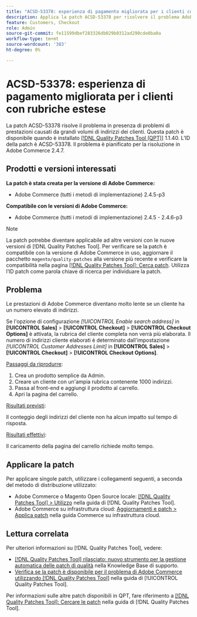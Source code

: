 ```yaml
---
title: "ACSD-53378: esperienza di pagamento migliorata per i clienti con rubriche estese"
description: Applica la patch ACSD-53378 per risolvere il problema Adobe Commerce in presenza di problemi di prestazioni causati da grandi volumi di indirizzi dei clienti.
feature: Customers, Checkout
role: Admin
source-git-commit: fe11599dbef283326db029b0312ad290cde0ba0a
workflow-type: tm+mt
source-wordcount: '383'
ht-degree: 0%

---
```


# ACSD-53378: esperienza di pagamento migliorata per i clienti con rubriche estese

La patch ACSD-53378 risolve il problema in presenza di problemi di prestazioni causati da grandi volumi di indirizzi dei clienti. Questa patch è disponibile quando è installato [[!DNL Quality Patches Tool (QPT)]](https://experienceleague.adobe.com/en/docs/commerce-knowledge-base/kb/announcements/commerce-announcements/magento-quality-patches-released-new-tool-to-self-serve-quality-patches) 1.1.40. L’ID della patch è ACSD-53378. Il problema è pianificato per la risoluzione in Adobe Commerce 2.4.7.

## Prodotti e versioni interessati

**La patch è stata creata per la versione di Adobe Commerce:**

* Adobe Commerce (tutti i metodi di implementazione) 2.4.5-p3

**Compatibile con le versioni di Adobe Commerce:**

* Adobe Commerce (tutti i metodi di implementazione) 2.4.5 - 2.4.6-p3

>[!NOTE]
>
>La patch potrebbe diventare applicabile ad altre versioni con le nuove versioni di [!DNL Quality Patches Tool]. Per verificare se la patch è compatibile con la versione di Adobe Commerce in uso, aggiornare il pacchetto `magento/quality-patches` alla versione più recente e verificare la compatibilità nella pagina [[!DNL Quality Patches Tool]: Cerca patch](https://experienceleague.adobe.com/tools/commerce-quality-patches/index.html). Utilizza l’ID patch come parola chiave di ricerca per individuare la patch.

## Problema

Le prestazioni di Adobe Commerce diventano molto lente se un cliente ha un numero elevato di indirizzi.

Se l&#39;opzione di configurazione *[!UICONTROL Enable search address]* in **[!UICONTROL Sales]** > **[!UICONTROL Checkout]** > **[!UICONTROL Checkout Options]** è attivata, la rubrica del cliente completa non verrà più elaborata. Il numero di indirizzi cliente elaborati è determinato dall&#39;impostazione *[!UICONTROL Customer Addresses Limit]* in **[!UICONTROL Sales]** > **[!UICONTROL Checkout]** > **[!UICONTROL Checkout Options]**.

<u>Passaggi da riprodurre</u>:

1. Crea un prodotto semplice da Admin.
1. Creare un cliente con un&#39;ampia rubrica contenente 1000 indirizzi.
1. Passa al front-end e aggiungi il prodotto al carrello.
1. Apri la pagina del carrello.

<u>Risultati previsti</u>:

Il conteggio degli indirizzi del cliente non ha alcun impatto sul tempo di risposta.

<u>Risultati effettivi</u>:

Il caricamento della pagina del carrello richiede molto tempo.

## Applicare la patch

Per applicare singole patch, utilizzare i collegamenti seguenti, a seconda del metodo di distribuzione utilizzato:

* Adobe Commerce o Magento Open Source locale: [[!DNL Quality Patches Tool] > Utilizzo](/help/tools/quality-patches-tool/usage.md) nella guida di [!DNL Quality Patches Tool].
* Adobe Commerce su infrastruttura cloud: [Aggiornamenti e patch > Applica patch](https://experienceleague.adobe.com/docs/commerce-cloud-service/user-guide/develop/upgrade/apply-patches.html) nella guida Commerce su infrastruttura cloud.

## Lettura correlata

Per ulteriori informazioni su [!DNL Quality Patches Tool], vedere:

* [[!DNL Quality Patches Tool] rilasciato: nuovo strumento per la gestione automatica delle patch di qualità](https://experienceleague.adobe.com/en/docs/commerce-knowledge-base/kb/announcements/commerce-announcements/magento-quality-patches-released-new-tool-to-self-serve-quality-patches) nella Knowledge Base di supporto.
* [Verifica se la patch è disponibile per il problema di Adobe Commerce utilizzando  [!DNL Quality Patches Tool]](/help/tools/quality-patches-tool/patches-available-in-qpt/check-patch-for-magento-issue-with-magento-quality-patches.md) nella guida di [!UICONTROL Quality Patches Tool].


Per informazioni sulle altre patch disponibili in QPT, fare riferimento a [[!DNL Quality Patches Tool]: Cercare le patch](https://experienceleague.adobe.com/tools/commerce-quality-patches/index.html) nella guida di [!DNL Quality Patches Tool].
